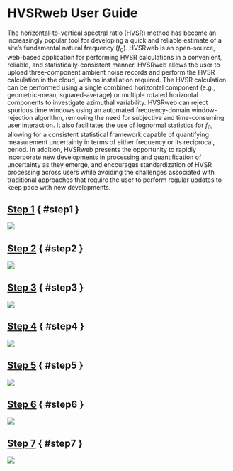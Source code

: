 # HVSRweb User Guide

The horizontal-to-vertical spectral ratio (HVSR) method has become an increasingly popular tool for developing a quick and reliable estimate of a site’s fundamental natural frequency (<em>f</em><sub>0</sub>). HVSRweb is an open-source, web-based application for performing HVSR calculations in a convenient, reliable, and statistically-consistent manner. HVSRweb allows the user to upload three-component ambient noise records and perform the HVSR calculation in the cloud, with no installation required. The HVSR calculation can be performed using a single combined horizontal component (e.g., geometric-mean, squared-average) or multiple rotated horizontal components to investigate azimuthal variability. HVSRweb can reject spurious time windows using an automated frequency-domain window-rejection algorithm, removing the need for subjective and time-consuming user interaction. It also facilitates the use of lognormal statistics for <em>f</em><sub>0</sub>, allowing for a consistent statistical framework capable of quantifying measurement uncertainty in terms of either frequency or its reciprocal, period. In addition, HVSRweb presents the opportunity to rapidly incorporate new developments in processing and quantification of uncertainty as they emerge, and encourages standardization of HVSR processing across users while avoiding the challenges associated with traditional approaches that require the user to perform regular updates to keep pace with new developments.

## [Step 1](#step1) { #step1 }

<img src="../imgs/HVSR-1.png" ></b>

## [Step 2](#step2) { #step2 }

<img src="../imgs/HVSR-2.png" ></b>

## [Step 3](#step3) { #step3 }

<img src="../imgs/HVSR-3.png" ></b>

## [Step 4](#step4) { #step4 }

<img src="../imgs/HVSR-4.png" ></b>

## [Step 5](#step5) { #step5 }

<img src="../imgs/HVSR-5.png" ></b>

## [Step 6](#step6) { #step6 }

<img src="../imgs/HVSR-6.png" ></b>

## [Step 7](#step7) { #step7 }

<img src="../imgs/HVSR-7.png" ></b>

